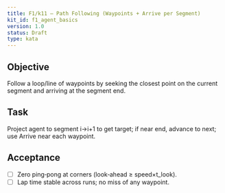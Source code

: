 ```yaml
---
title: F1/k11 — Path Following (Waypoints + Arrive per Segment)
kit_id: f1_agent_basics
version: 1.0
status: Draft
type: kata
---
```

## Objective
Follow a loop/line of waypoints by seeking the closest point on the current segment and arriving at the segment end.
## Task
Project agent to segment i→i+1 to get target; if near end, advance to next; use Arrive near each waypoint.
## Acceptance
- [ ] Zero ping‑pong at corners (look‑ahead ≥ speed×t_look).
- [ ] Lap time stable across runs; no miss of any waypoint.